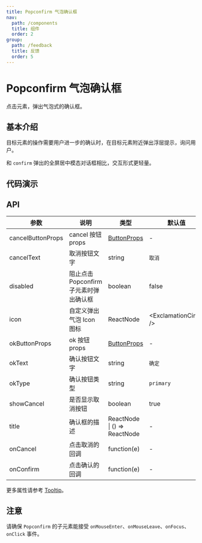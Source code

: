 ```yaml
---
title: Popconfirm 气泡确认框
nav:
  path: /components
  title: 组件
  order: 2
group:
  path: /feedback
  title: 反馈
  order: 5
---
```


# Popconfirm 气泡确认框

点击元素，弹出气泡式的确认框。

## 基本介绍

目标元素的操作需要用户进一步的确认时，在目标元素附近弹出浮层提示，询问用户。

和 `confirm` 弹出的全屏居中模态对话框相比，交互形式更轻量。

## 代码演示

<code src="demos/feedback/popconfirm/basic.tsx" title="基本" desc="最简单的用法。"></code>

<code src="demos/feedback/popconfirm/locale.tsx" title="国际化" desc="使用 `okText` 和 `cancelText` 自定义按钮文字。"></code>

<code src="demos/feedback/popconfirm/placement.tsx" title="位置" desc="位置有十二个方向。如需箭头指向目标元素中心，可以设置 `arrowPointAtCenter`。"></code>

<code src="demos/feedback/popconfirm/dynamic-trigger.tsx" title="条件触发" desc="可以判断是否需要弹出。"></code>

<code src="demos/feedback/popconfirm/icon.tsx" title="自定义 Icon 图标" desc="自定义提示 `icon`。"></code>

<code src="demos/feedback/popconfirm/async.tsx" title="异步关闭" desc="点击确定后异步关闭气泡确认框，例如提交表单。"></code>

<code src="demos/feedback/popconfirm/promise.tsx" title="基于 Promise 的异步关闭" desc="点击确定后异步关闭 Popconfirm，例如提交表单。"></code>

## API

| 参数              | 说明                                   | 类型                                   | 默认值                   | 版本   |
| ----------------- | -------------------------------------- | -------------------------------------- | ------------------------ | ------ |
| cancelButtonProps | cancel 按钮 props                      | [ButtonProps](/components/button/#API) | -                        |        |
| cancelText        | 取消按钮文字                           | string                                 | `取消`                   |        |
| disabled          | 阻止点击 Popconfirm 子元素时弹出确认框 | boolean                                | false                    |        |
| icon              | 自定义弹出气泡 Icon 图标               | ReactNode                              | &lt;ExclamationCircle /> |        |
| okButtonProps     | ok 按钮 props                          | [ButtonProps](/components/button/#API) | -                        |        |
| okText            | 确认按钮文字                           | string                                 | `确定`                   |        |
| okType            | 确认按钮类型                           | string                                 | `primary`                |        |
| showCancel        | 是否显示取消按钮                       | boolean                                | true                     | 4.18.0 |
| title             | 确认框的描述                           | ReactNode \| () => ReactNode           | -                        |        |
| onCancel          | 点击取消的回调                         | function(e)                            | -                        |        |
| onConfirm         | 点击确认的回调                         | function(e)                            | -                        |        |

更多属性请参考 [Tooltip](/components/tooltip/#API)。

## 注意

请确保 `Popconfirm` 的子元素能接受 `onMouseEnter`、`onMouseLeave`、`onFocus`、`onClick` 事件。
